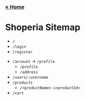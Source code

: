 ### [&laquo; Home](../README.md)

# Shoperia Sitemap

- `/`
- `/login`
- `/register`
<!-- - `/admin` # all admin functionality here
  - `/products`
    - `add`
    - `/:productId` -> # mongoId
      - `/edit`
  - `/users`
    - `/:userId` -> # mongoId
  - `/banners`
  - `/orders`
    - `/orderId` -> # mongoId -->
- `/account` -> `/profile`
  - `/profile`
  - `/address`
- `/users/:username`
- `/products`
  - `/<productName>-i<productId>`
- `/cart`
